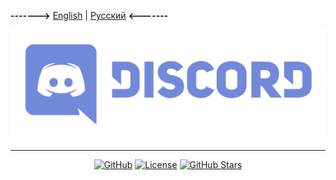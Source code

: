 **------->** [English](/README_en_EN.md) | [Русский](/README.md) **<-------**

<p align="center">
  <picture>
    <source media="(prefers-color-scheme: dark)" srcset="./media/logo-dark.png">
    <img alt="Project Logo" src="./media/logo-light.png" width="512" height="auto">
  </picture>
</p>

---

<div align="center">

[![GitHub](https://img.shields.io/badge/GitHub-blue?style=flat&logo=github)](https://github.com/AnikBeris)
[![License](https://img.shields.io/badge/License-purple?style=flat&logo=github)](/LICENSE.md)
[![GitHub Stars](https://img.shields.io/github/stars/AnikBeris?style=flat&logo=github&label=Звёзды&color=orange)](https://github.com/AnikBeris)

</div>

